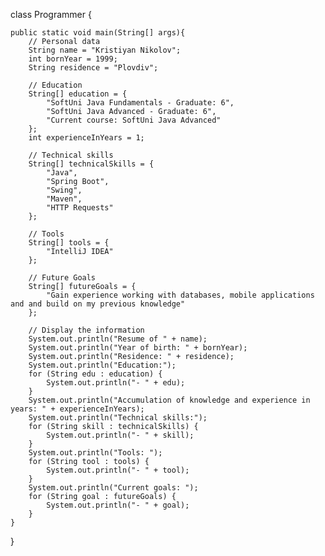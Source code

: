 class Programmer {

    public static void main(String[] args){
        // Personal data
        String name = "Kristiyan Nikolov";
        int bornYear = 1999;
        String residence = "Plovdiv";

        // Education
        String[] education = {
            "SoftUni Java Fundamentals - Graduate: 6",
            "SoftUni Java Advanced - Graduate: 6",
            "Current course: SoftUni Java Advanced"
        };
        int experienceInYears = 1;

        // Technical skills
        String[] technicalSkills = {
            "Java",
            "Spring Boot",
            "Swing",
            "Maven",
            "HTTP Requests"
        };

        // Tools
        String[] tools = {
            "IntelliJ IDEA"
        };

        // Future Goals
        String[] futureGoals = {
            "Gain experience working with databases, mobile applications and and build on my previous knowledge"
        };

        // Display the information
        System.out.println("Resume of " + name);
        System.out.println("Year of birth: " + bornYear);
        System.out.println("Residence: " + residence);
        System.out.println("Education:");
        for (String edu : education) {
            System.out.println("- " + edu);
        }
        System.out.println("Accumulation of knowledge and experience in years: " + experienceInYears);
        System.out.println("Technical skills:");
        for (String skill : technicalSkills) {
            System.out.println("- " + skill);
        }
        System.out.println("Tools: ");
        for (String tool : tools) {
            System.out.println("- " + tool);
        }
        System.out.println("Current goals: ");
        for (String goal : futureGoals) {
            System.out.println("- " + goal);
        }
    }
}
